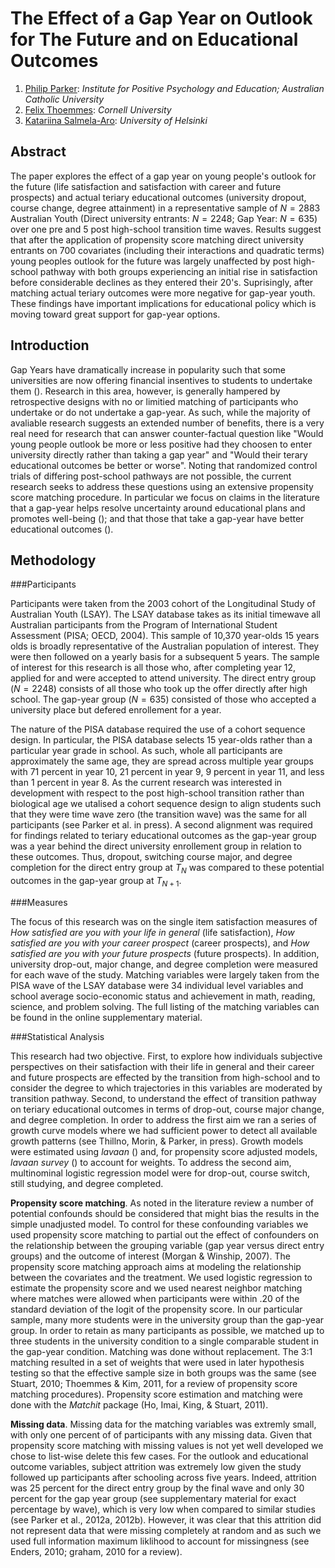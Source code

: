 The Effect of a Gap Year on Outlook for The Future and on Educational Outcomes
========================================================

1. [Philip Parker](philip.parker@acu.edu.au): *Institute for Positive Psychology and Education; Australian Catholic University*
2. [Felix Thoemmes](felix.thoemmes@cornell.edu): *Cornell University*
3. [Katariina Salmela-Aro](katariina.salmela-aro@helsinki.fi): *University of Helsinki*

Abstract
----------------
The paper explores the effect of a gap year on young people's outlook for the future (life satisfaction and satisfaction with career and future prospects) and actual teriary educational outcomes (university dropout, course change, degree attainment) in a representative sample of $N = 2883$ Australian Youth (Direct university entrants: $N = 2248$; Gap Year: $N = 635$) over one pre and 5 post high-school transition time waves. Results suggest that after the application of propensity score matching direct university entrants on 700 covariates (including their interactions and quadratic terms) young peoples outlook for the future was largely unaffected by post high-school pathway with both groups experiencing an initial rise in satisfaction before considerable declines as they entered their 20's. Suprisingly, after matching actual teriary outcomes were more negative for gap-year youth. These findings have important implications for educational policy which is moving toward great support for gap-year options.

Introduction
-------------------

Gap Years have dramatically increase in popularity such that some universities are now offering financial insentives to students to undertake them (). Research in this area, however, is generally hampered by retrospective designs with no or limitied  matching of participants who undertake or do not undertake a gap-year. As such, while the majority of avaliable research suggests an extended number of benefits, there is a very real need for research that can answer counter-factual question like "Would young people outlook be more or less positive had they choosen to enter university directly rather than taking a gap year" and "Would their terary educational outcomes be better or worse". Noting that randomized control trials of differing post-school pathways are not possible, the current research seeks to address these questions using an extensive propensity score matching procedure. In particular we focus on claims in the literature that a gap-year helps resolve uncertainty around educational plans and promotes well-being (); and that those that take a gap-year have better educational outcomes ().

Methodology
--------------

###Participants

Participants were taken from the 2003 cohort of the Longitudinal Study of Australian Youth (LSAY). The LSAY database takes as its initial timewave all Australian participants from the Program of International Student Assessment (PISA; OECD, 2004). This sample of 10,370 year-olds 15 years olds is broadly representative of the Australian population of interest. They were then followed on a yearly basis for a subsequent 5 years. The sample of interest for this research is all those who, after completing year 12, applied for and were accepted to attend university. The direct entry group ($N = 2248$) consists of all those who took up the offer directly after high school. The gap-year group ($N = 635$) consisted of those who accepted a university place but defered enrollement for a year.

The nature of the PISA database required the use of a cohort sequence design. In particular, the PISA database selects 15 year-olds rather than a particular year grade in school. As such, whole all participants are approximately the same age, they are spread across multiple year groups with 71 percent in year 10, 21 percent in year 9, 9 percent in year 11, and less than 1 percent in year 8. As the current research was interested in development with respect to the post high-school transition rather than biological age we utalised a cohort sequence design to align students such that they were time wave zero (the transition wave) was the same for all participants (see Parker et al. in press). A second alignment was required for findings related to teriary educational outcomes as the gap-year group was a year behind the direct university enrollement group in relation to these outcomes. Thus, dropout, switching course major, and degree completion for the direct entry group at $T_N$ was compared to these potential outcomes in the gap-year group at $T_{N+1}$.

###Measures

The focus of this research was on the single item satisfaction measures of *How satisfied are you with your life in general* (life satisfaction), *How satisfied are you with your career prospect* (career prospects), and *How satisfied are you with your future prospects* (future prospects). In addition, university drop-out, major change, and degree completion were measured for each wave of the study. Matching variables were largely taken from the PISA wave of the LSAY database were 34 individual level variables and school average socio-economic status and achievement in math, reading, science, and problem solving. The full listing of the matching variables can be found in the online supplementary material.

###Statistical Analysis 

This research had two objective. First, to explore how individuals subjective perspectives on their satisfaction with their life in general and their career and future prospects are effected by the transition from high-school and to consider the degree to which trajectories in this variables are moderated by transition pathway. Second, to understand the effect of transition pathway on teriary educational outcomes in terms of drop-out, course major change, and degree completion. In order to address the first aim we ran a series of growth curve models where we had sufficient power to detect all available growth patterns (see Thillno, Morin, & Parker, in press). Growth models were estimated using *lavaan* () and, for propensity score adjusted models, *lavaan survey* () to account for weights. To address the second aim, multinominal logistic regression model were for drop-out, course switch, still studying, and degree completed.

**Propensity score matching**. As noted in the literature review a number of potential confounds should be considered that might bias the results in the simple unadjusted model. To control for these confounding variables we used propensity score matching to partial out the effect of confounders on the relationship between the grouping variable (gap year versus direct entry groups) and the outcome of interest (Morgan & Winship, 2007). The propensity score matching approach aims at modeling the relationship between the covariates and the treatment. We used logistic regression to estimate the propensity score and we used nearest neighbor matching where matches were allowed when participants were within .20 of the standard deviation of the logit of the propensity score. In our particular sample, many more students were in the university group than the gap-year group. In order to retain as many participants as possible, we matched up to three students in the university condition to a single comparable student in the gap-year condition. Matching was done without replacement.  The 3:1 matching resulted in a set of weights that were used in later hypothesis testing so that the effective sample size in both groups was the same (see Stuart, 2010; Thoemmes & Kim, 2011, for a review of propensity score matching procedures). Propensity score estimation and matching were done with the *Matchit* package (Ho, Imai, King, & Stuart, 2011).

**Missing data**. Missing data for the matching variables was extremly small, with only one percent of of participants with any missing data. Given that propensity score matching with missing values is not yet well developed we chose to list-wise delete this few cases. For the outlook and educational outcome variables, subject attrition was extremely low given the study followed up participants after schooling across five years. Indeed, attrition was 25 percent for the direct entry group by the final wave and only 30 percent for the gap year group (see supplementary material for exact percentage by wave), which is very low when compared to similar studies (see Parker et al., 2012a, 2012b). However, it was clear that this attrition did not represent data that were missing completely at random and as such we used full information maximum liklihood to account for missingness (see Enders, 2010; graham, 2010 for a review).
